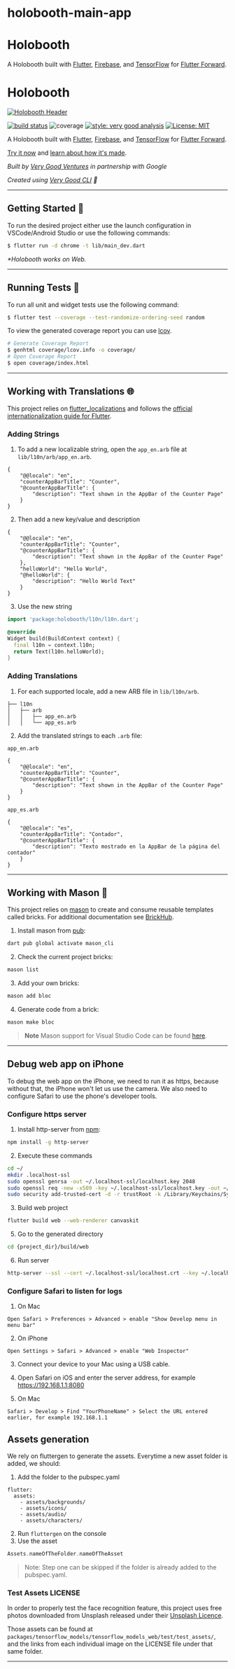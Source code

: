 # holobooth-main-app
# Holobooth 
A Holobooth built with [Flutter][flutter_link], [Firebase][firebase_link], and [TensorFlow][tensorflow_link] for [Flutter Forward][flutter_forward_link].


# Holobooth

[![Holobooth Header][logo]][holobooth_link]

[![build status][build_status_badge]][workflow_link]
![coverage][coverage_badge]
[![style: very good analysis][very_good_analysis_badge]][very_good_analysis_link]
[![License: MIT][license_badge]][license_link]

A Holobooth built with [Flutter][flutter_link], [Firebase][firebase_link], and [TensorFlow][tensorflow_link] for [Flutter Forward][flutter_forward_link].

[Try it now][holobooth_link] and [learn about how it's made][blog_link].

*Built by [Very Good Ventures][very_good_ventures_link] in partnership with Google*

*Created using [Very Good CLI][very_good_cli_link] 🤖*

---

## Getting Started 🚀

To run the desired project either use the launch configuration in VSCode/Android Studio or use the following commands:

```sh
$ flutter run -d chrome -t lib/main_dev.dart
```

_\*Holobooth works on Web._

---

## Running Tests 🧪

To run all unit and widget tests use the following command:

```sh
$ flutter test --coverage --test-randomize-ordering-seed random
```

To view the generated coverage report you can use [lcov](https://github.com/linux-test-project/lcov).

```sh
# Generate Coverage Report
$ genhtml coverage/lcov.info -o coverage/
# Open Coverage Report
$ open coverage/index.html
```

---

## Working with Translations 🌐

This project relies on [flutter_localizations][flutter_localizations_link] and follows the [official internationalization guide for Flutter][internationalization_link].

### Adding Strings

1. To add a new localizable string, open the `app_en.arb` file at `lib/l10n/arb/app_en.arb`.

```arb
{
    "@@locale": "en",
    "counterAppBarTitle": "Counter",
    "@counterAppBarTitle": {
        "description": "Text shown in the AppBar of the Counter Page"
    }
}
```

2. Then add a new key/value and description

```arb
{
    "@@locale": "en",
    "counterAppBarTitle": "Counter",
    "@counterAppBarTitle": {
        "description": "Text shown in the AppBar of the Counter Page"
    },
    "helloWorld": "Hello World",
    "@helloWorld": {
        "description": "Hello World Text"
    }
}
```

3. Use the new string

```dart
import 'package:holobooth/l10n/l10n.dart';

@override
Widget build(BuildContext context) {
  final l10n = context.l10n;
  return Text(l10n.helloWorld);
}
```

### Adding Translations

1. For each supported locale, add a new ARB file in `lib/l10n/arb`.

```
├── l10n
│   ├── arb
│   │   ├── app_en.arb
│   │   └── app_es.arb
```

2. Add the translated strings to each `.arb` file:

`app_en.arb`

```arb
{
    "@@locale": "en",
    "counterAppBarTitle": "Counter",
    "@counterAppBarTitle": {
        "description": "Text shown in the AppBar of the Counter Page"
    }
}
```

`app_es.arb`

```arb
{
    "@@locale": "es",
    "counterAppBarTitle": "Contador",
    "@counterAppBarTitle": {
        "description": "Texto mostrado en la AppBar de la página del contador"
    }
}
```

---

## Working with Mason 🧱

This project relies on [mason](https://github.com/felangel/mason) to create and consume reusable templates called bricks. For additional documentation see [BrickHub](https://docs.brickhub.dev).

1. Install mason from [pub](https://pub.dev):
```sh
dart pub global activate mason_cli
```

2. Check the current project bricks:
```sh
mason list
```

3. Add your own bricks:
```sh
mason add bloc
```

4. Generate code from a brick:
```sh
mason make bloc
```

> **Note**
> Mason support for Visual Studio Code can be found [here](https://marketplace.visualstudio.com/items?itemName=FelixAngelov.mason).

---
## Debug web app on iPhone

To debug the web app on the iPhone, we need to run it as https, because without that, the iPhone won't let us use the camera. We also need to configure Safari to use the phone's developer tools.

### Configure https server

1. Install http-server from [npm](https://www.npmjs.com):

```sh
npm install -g http-server
```

2. Execute these commands

```sh
cd ~/
mkdir .localhost-ssl
sudo openssl genrsa -out ~/.localhost-ssl/localhost.key 2048
sudo openssl req -new -x509 -key ~/.localhost-ssl/localhost.key -out ~/.localhost-ssl/localhost.crt -days 3650 -subj /CN=localhost
sudo security add-trusted-cert -d -r trustRoot -k /Library/Keychains/System.keychain ~/.localhost-ssl/localhost.crt
```

3. Build web project

```sh
flutter build web --web-renderer canvaskit
```

5. Go to the generated directory

```sh
cd {project_dir}/build/web
```

6. Run server

```sh
http-server --ssl --cert ~/.localhost-ssl/localhost.crt --key ~/.localhost-ssl/localhost.key
```

### Configure Safari to listen for logs

1. On Mac

```
Open Safari > Preferences > Advanced > enable "Show Develop menu in menu bar"
```

2. On iPhone

```
Open Settings > Safari > Advanced > enable "Web Inspector"
```

3. Connect your device to your Mac using a USB cable.

4. Open Safari on iOS and enter the server address, for example https://192.168.1.1:8080

5. On Mac

```
Safari > Develop > Find "YourPhoneName" > Select the URL entered earlier, for example 192.168.1.1
```

## Assets generation

We rely on fluttergen to generate the assets. Everytime a new asset folder is added, we should:

1. Add the folder to the pubspec.yaml
```
flutter:
  assets:
    - assets/backgrounds/
    - assets/icons/
    - assets/audio/
    - assets/characters/
```

2. Run `fluttergen` on the console
3. Use the asset

```dart
Assets.nameOfTheFolder.nameOfTheAsset
```

> Note: Step one can be skipped if the folder is already added to the pubspec.yaml.

### Test Assets LICENSE

In order to properly test the face recognition feature, this project uses free photos downloaded from Unsplash
released under their [Unsplash Licence](https://unsplash.com/license).

Those assets can be found at `packages/tensorflow_models/tensorflow_models_web/test/test_assets/`,
and the links from each individual image on the LICENSE file under that same folder.

---


[build_status_badge]: https://github.com/flutter/holobooth/actions/workflows/main.yaml/badge.svg
[coverage_badge]: coverage_badge.svg
[firebase_link]: https://firebase.google.com/
[flutter_link]: https://flutter.dev
[tensorflow_link]: https://www.tensorflow.org/js
[flutter_localizations_link]: https://api.flutter.dev/flutter/flutter_localizations/flutter_localizations-library.html
[flutter_forward_link]: https://flutter.dev/events/flutter-forward
[blog_link]: https://medium.com/flutter/how-its-made-holobooth-6473f3d018dd
[internationalization_link]: https://flutter.dev/docs/development/accessibility-and-localization/internationalization
[license_badge]: https://img.shields.io/badge/license-MIT-blue.svg
[license_link]: https://opensource.org/licenses/MIT
[logo]: art/header.png
[holobooth_link]: https://holobooth.flutter.dev
[very_good_analysis_badge]: https://img.shields.io/badge/style-very_good_analysis-B22C89.svg
[very_good_analysis_link]: https://pub.dev/packages/very_good_analysis
[very_good_cli_link]: https://github.com/VeryGoodOpenSource/very_good_cli
[very_good_ventures_link]: https://verygood.ventures/
[workflow_link]: https://github.com/flutter/photobooth/actions/workflows/main.yaml

